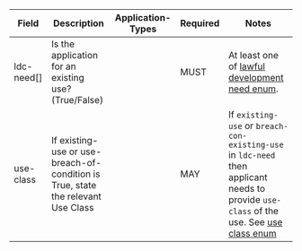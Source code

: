 Field | Description | Application-Types | Required | Notes
-- | -- | -- | -- | --
ldc-need[] | Is the application for an existing use? (True/False) |   | MUST | At least one of [lawful development need enum](https://github.com/digital-land/planning-application-data-specification/discussions/205).
use-class | If existing-use or use-breach-of-condition is True, state the relevant Use Class |   | MAY | If `existing-use` or `breach-con-existing-use ` in `ldc-need` then applicant needs to provide `use-class` of the use. See [use class enum](https://github.com/digital-land/planning-application-data-specification/discussions/189)
